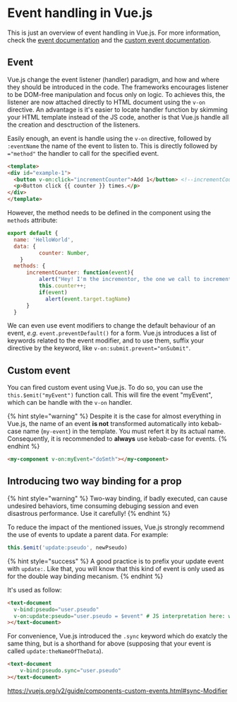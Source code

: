 # Event handling in Vue.js

This is just an overview of event handling in Vue.js. For more information, check the [event documentation](https://vuejs.org/v2/guide/events.html) and the [custom event documentation](https://vuejs.org/v2/guide/components-custom-events.html).

## Event
Vue.js change the event listener (handler) paradigm, and how and where they should be introduced in the code. The frameworks encourages listener to be DOM-free manipulation and focus only on logic. To achieves this, the listener are now attached directly to HTML document using the `v-on` directive. An advantage is it's easier to locate handler function by skimming your HTML template instead of the JS code, another is that Vue.js handle all the creation and desctruction of the listeners.

Easily enough, an event is handle using the `v-on` directive, followed by `:eventName` the name of the event to listen to. This is directly followed by `="method"` the handler to call for the specified event.

```html
<template>
<div id="example-1">
  <button v-on:click="incrementCounter">Add 1</button> <!--incrementCounter is a method of the component-->
  <p>Button click {{ counter }} times.</p>
</div>
</template>
```

However, the method needs to be defined in the component using the `methods` attribute:
```js
export default {
  name: 'HelloWorld',
  data: {
          counter: Number,
    }
  methods: {
      incrementCounter: function(event){
          alert("Hey! I'm the incrementor, the one we call to increment you");
          this.counter++;
          if(event)
            alert(event.target.tagName)
      }
  }
```

We can even use event modifiers to change the default behaviour of an event, *e.g.* `event.preventDefault()` for a form. Vue.js introduces a list of keywords related to the event modifier, and to use them, suffix your directive by the keyword, like `v-on:submit.prevent="onSubmit"`.

## Custom event
You can fired custom event using Vue.js. To do so, you can use the `this.$emit("myEvent")` function call. This will fire the event "myEvent", which can be handle with the `v-on` handler.

{% hint style="warning" %}
Despite it is the case for almost everything in Vue.js, the name of an event **is not** transformed automatically into kebab-case name (`my-event`) in the template. You must refert it by its actual name. Consequently, it is recommended to **always** use kebab-case for events.
{% endhint %}

```html
<my-component v-on:myEvent="doSmth"></my-component>
``` 

## Introducing two way binding for a prop 
{% hint style="warning" %}
Two-way binding, if badly executed, can cause undesired behaviors, time consuming debuging session and even disastrous performance. Use it carefully!
{% endhint %}

To reduce the impact of the mentioned issues, Vue.js strongly recommend the use of events to update a parent data.
For example:
```js
this.$emit('update:pseudo', newPseudo)
```
{% hint style="success" %}
A good practice is to prefix your update event with `update:`. Like that, you will know that this kind of event is only used as for the double way binding mecanism.
{% endhint %}

It's used as follow:
```html
<text-document
  v-bind:pseudo="user.pseudo"
  v-on:update:pseudo="user.pseudo = $event" # JS interpretation here: we store the value of the $event received into the pseudo.
></text-document>
```

For convenience, Vue.js introduced the `.sync` keyword which do exatcly the same thing, but is a shorthand for above (supposing that your event is called `update:theNameOfTheData`).
```html
<text-document
    v-bind:pseudo.sync="user.pseudo"
></text-document>

```

https://vuejs.org/v2/guide/components-custom-events.html#sync-Modifier